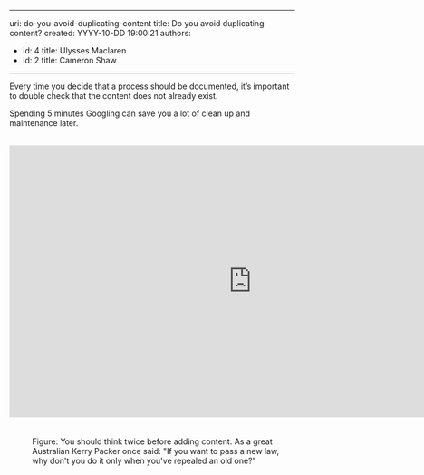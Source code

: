 

---
uri: do-you-avoid-duplicating-content
title: Do you avoid duplicating content?
created: YYYY-10-DD 19:00:21
authors:
  - id: 4
    title: Ulysses Maclaren
  - id: 2
    title: Cameron Shaw
---




<span class='intro'> <p class="p1">​​Every time you decide that a process should be documented, it’s important to double check that the content does not already exist.&#160;<br></p><p class="p1">Spending 5 minutes Googling can save you a lot of clean up and maintenance later.<br></p> </span>

<dl class="image"><dt>​<div class="ms-rtestate-read ms-rte-embedcode ms-rte-embedil ms-rtestate-notify s4-wpActive"><iframe width="853" height="480" src="https&#58;//www.youtube.com/embed/LnwYoOeWZGA" frameborder="0"></iframe>&#160;</div>​​​​ <br></dt><dd>Figure&#58; You should think twice before adding content. As a great Australian Kerry Packer once said&#58; &quot;If you want to pass a new law, why don't you do it only when you've repealed an old one?&quot;<br>​​<br><br></dd></dl>


